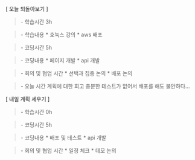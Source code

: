[ 오늘 되돌아보기 ]

> \- 학습시간
> 3h

> \- 학습내용
> \* 호눅스 강의
> \* aws 배포 

> \- 코딩시간
> 5h

> \- 코딩내용
> \* 페이지 개발
> \* api 개발

> \- 회의 및 협업 시간
> \* 선택과 집중 논의
> \* 배포 논의

> \- 오늘 시간 계획에 대한 회고
> 충분한 테스트가 없어서 배포를 해도 불안하다...

[ 내일 계획 세우기 ]

> \- 학습시간
> 0h

> \- 코딩시간
> 5h

> \- 코딩내용
> \* 배포 및 테스트
> \* api 개발

> \- 회의 및 협업 시간
> \* 일정 체크
> \* 데모 논의
